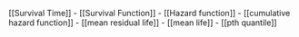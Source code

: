 [[Survival Time]]
	- [[Survival Function]]
	- [[Hazard function]]
	- [[cumulative hazard function]]
	- [[mean residual life]]
	- [[mean life]]
	- [[pth quantile]]